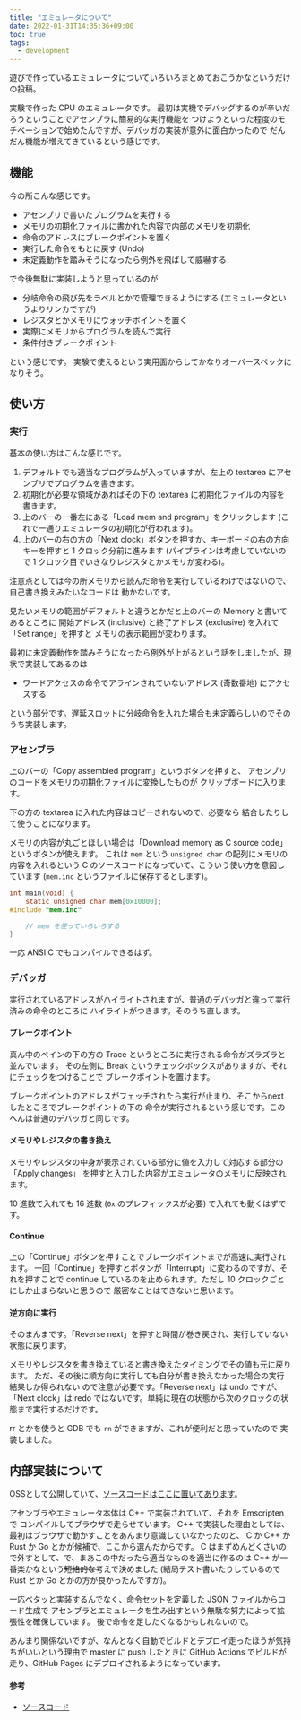 ```yaml
---
title: "エミュレータについて"
date: 2022-01-31T14:35:36+09:00
toc: true
tags:
  - development
---
```


遊びで作っているエミュレータについていろいろまとめておこうかなというだけの投稿。

実験で作った CPU のエミュレータです。
最初は実機でデバッグするのが辛いだろうということでアセンブラに簡易的な実行機能を
つけようといった程度のモチベーションで始めたんですが、デバッガの実装が意外に面白かったので
だんだん機能が増えてきているという感じです。

## 機能

今の所こんな感じです。

- アセンブリで書いたプログラムを実行する
- メモリの初期化ファイルに書かれた内容で内部のメモリを初期化
- 命令のアドレスにブレークポイントを置く
- 実行した命令をもとに戻す (Undo)
- 未定義動作を踏みそうになったら例外を飛ばして威嚇する

で今後無駄に実装しようと思っているのが

- 分岐命令の飛び先をラベルとかで管理できるようにする (エミュレータというよりリンカですが)
- レジスタとかメモリにウォッチポイントを置く
- 実際にメモリからプログラムを読んで実行
- 条件付きブレークポイント

という感じです。
実験で使えるという実用面からしてかなりオーバースペックになりそう。

## 使い方

### 実行

基本の使い方はこんな感じです。

1. デフォルトでも適当なプログラムが入っていますが、左上の textarea にアセンブリでプログラムを書きます。
2. 初期化が必要な領域があればその下の textarea に初期化ファイルの内容を書きます。
3. 上のバーの一番左にある「Load mem and program」をクリックします (これで一通りエミュレータの初期化が行われます)。
4. 上のバーの右の方の「Next clock」ボタンを押すか、キーボードの右の方向キーを押すと 1 クロック分前に進みます (パイプラインは考慮していないので 1 クロック目でいきなりレジスタとかメモリが変わる)。

注意点としては今の所メモリから読んだ命令を実行しているわけではないので、自己書き換えみたいなコードは
動かないです。

見たいメモリの範囲がデフォルトと違うとかだと上のバーの Memory と書いてあるところに
開始アドレス (inclusive) と終了アドレス (exclusive) を入れて「Set range」を押すと
メモリの表示範囲が変わります。

最初に未定義動作を踏みそうになったら例外が上がるという話をしましたが、現状で実装してあるのは
- ワードアクセスの命令でアラインされていないアドレス (奇数番地) にアクセスする

という部分です。遅延スロットに分岐命令を入れた場合も未定義らしいのでそのうち実装します。

### アセンブラ

上のバーの「Copy assembled program」というボタンを押すと、
アセンブリのコードをメモリの初期化ファイルに変換したものが
クリップボードに入ります。

下の方の textarea に入れた内容はコピーされないので、必要なら
結合したりして使うことになります。

メモリの内容が丸ごとほしい場合は「Download memory as C source code」
というボタンが使えます。
これは `mem` という `unsigned char` の配列にメモリの内容を入れるという
C のソースコードになっていて、こういう使い方を意図しています (`mem.inc` というファイルに保存するとします)。

```c
int main(void) {
    static unsigned char mem[0x10000];
#include "mem.inc"

    // mem を使っていろいろする
}
```
一応 ANSI C でもコンパイルできるはず。

### デバッガ

実行されているアドレスがハイライトされますが、普通のデバッガと違って実行済みの命令のところに
ハイライトがつきます。そのうち直します。

#### ブレークポイント

真ん中のペインの下の方の Trace というところに実行される命令がズラズラと並んでいます。
その左側に Break というチェックボックスがありますが、それにチェックをつけることで
ブレークポイントを置けます。

ブレークポイントのアドレスがフェッチされたら実行が止まり、そこからnextしたところでブレークポイントの下の
命令が実行されるという感じです。このへんは普通のデバッガと同じです。

#### メモリやレジスタの書き換え

メモリやレジスタの中身が表示されている部分に値を入力して対応する部分の「Apply changes」
を押すと入力した内容がエミュレータのメモリに反映されます。

10 進数で入れても 16 進数 (`0x` のプレフィックスが必要) で入れても動くはずです。

#### Continue

上の「Continue」ボタンを押すことでブレークポイントまでが高速に実行されます。
一回「Continue」を押すとボタンが「Interrupt」に変わるのですが、それを押すことで
continue しているのを止められます。ただし 10 クロックごとにしか止まらないと思うので
厳密なことはできないと思います。

#### 逆方向に実行

そのまんまです。「Reverse next」を押すと時間が巻き戻され、実行していない状態に戻ります。

メモリやレジスタを書き換えていると書き換えたタイミングでその値も元に戻ります。
ただ、その後に順方向に実行しても自分が書き換えなかった場合の実行結果しか得られない
ので注意が必要です。「Reverse next」は undo ですが、「Next clock」は redo
ではないです。単純に現在の状態から次のクロックの状態まで実行するだけです。

rr とかを使うと GDB でも `rn` ができますが、これが便利だと思っていたので
実装しました。

## 内部実装について

OSSとして公開していて、[ソースコードはここに置いてあります](https://github.com/kofuk/exasm)。

アセンブラやエミュレータ本体は C++ で実装されていて、それを Emscripten で
コンパイルしてブラウザで走らせています。
C++ で実装した理由としては、最初はブラウザで動かすことをあんまり意識していなかったのと、
C か C++ か Rust か Go とかが候補で、ここから選んだからです。
C はまずめんどくさいので外すとして、で、まあこの中だったら適当なものを適当に作るのは
C++ が一番楽かなという~~短絡的な~~考えで決めました (結局テスト書いたりしているので
Rust とか Go とかの方が良かったんですが)。

一応ベタッと実装するんでなく、命令セットを定義した JSON ファイルからコード生成で
アセンブラとエミュレータを生み出すという無駄な努力によって拡張性を確保しています。
後で命令を足したくなるかもしれないので。

あんまり関係ないですが、なんとなく自動でビルドとデプロイ走ったほうが気持ちがいいという理由で
master に push したときに GitHub Actions でビルドが走り、GitHub Pages にデプロイされるようになっています。

#### 参考

- [ソースコード](https://github.com/kofuk/exasm)
